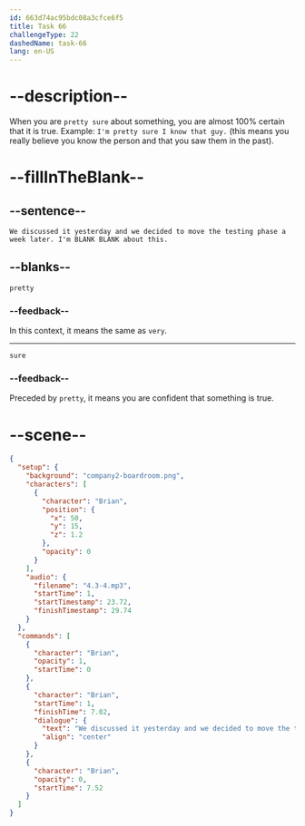 ```yaml
---
id: 663d74ac95bdc08a3cfce6f5
title: Task 66
challengeType: 22
dashedName: task-66
lang: en-US
---
```


<!-- (Audio) Brian: We discussed it yesterday and we decided to move the testing phase a week later. I'm pretty sure about this. -->

# --description--

When you are `pretty sure` about something, you are almost 100% certain that it is true. Example: `I'm pretty sure I know that guy.` (this means you really believe you know the person and that you saw them in the past).

# --fillInTheBlank--

## --sentence--

`We discussed it yesterday and we decided to move the testing phase a week later. I'm BLANK BLANK about this.`

## --blanks--

`pretty`

### --feedback--

In this context, it means the same as `very`.

---

`sure`

### --feedback--

Preceded by `pretty`, it means you are confident that something is true.

# --scene--

```json
{
  "setup": {
    "background": "company2-boardroom.png",
    "characters": [
      {
        "character": "Brian",
        "position": {
          "x": 50,
          "y": 15,
          "z": 1.2
        },
        "opacity": 0
      }
    ],
    "audio": {
      "filename": "4.3-4.mp3",
      "startTime": 1,
      "startTimestamp": 23.72,
      "finishTimestamp": 29.74
    }
  },
  "commands": [
    {
      "character": "Brian",
      "opacity": 1,
      "startTime": 0
    },
    {
      "character": "Brian",
      "startTime": 1,
      "finishTime": 7.02,
      "dialogue": {
        "text": "We discussed it yesterday and we decided to move the testing phase a week later. I'm pretty sure about this.",
        "align": "center"
      }
    },
    {
      "character": "Brian",
      "opacity": 0,
      "startTime": 7.52
    }
  ]
}
```

